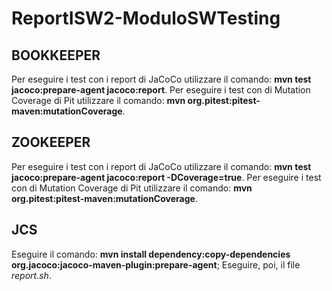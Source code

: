 # ReportISW2-ModuloSWTesting
## BOOKKEEPER
Per eseguire i test con i report di JaCoCo utilizzare il comando: **mvn test jacoco:prepare-agent jacoco:report**.
Per eseguire i test con di Mutation Coverage di Pit utilizzare il comando: **mvn org.pitest:pitest-maven:mutationCoverage**.

## ZOOKEEPER
Per eseguire i test con i report di JaCoCo utilizzare il comando: **mvn test jacoco:prepare-agent jacoco:report -DCoverage=true**.
Per eseguire i test con di Mutation Coverage di Pit utilizzare il comando: **mvn org.pitest:pitest-maven:mutationCoverage**.

## JCS
Eseguire il comando: **mvn install dependency:copy-dependencies org.jacoco:jacoco-maven-plugin:prepare-agent**;
Eseguire, poi, il file _report.sh_.


